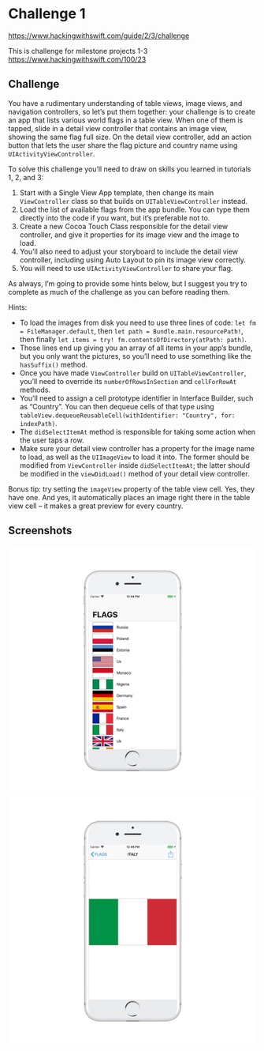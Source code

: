 # Challenge 1

https://www.hackingwithswift.com/guide/2/3/challenge

This is challenge for milestone projects 1-3 https://www.hackingwithswift.com/100/23

## Challenge

You have a rudimentary understanding of table views, image views, and navigation controllers, so let’s put them together: your challenge is to create an app that lists various world flags in a table view. When one of them is tapped, slide in a detail view controller that contains an image view, showing the same flag full size. On the detail view controller, add an action button that lets the user share the flag picture and country name using ```UIActivityViewController```.

To solve this challenge you’ll need to draw on skills you learned in tutorials 1, 2, and 3:

1. Start with a Single View App template, then change its main ```ViewController``` class so that builds on ```UITableViewController``` instead.
2. Load the list of available flags from the app bundle. You can type them directly into the code if you want, but it’s preferable not to.
3. Create a new Cocoa Touch Class responsible for the detail view controller, and give it properties for its image view and the image to load.
4. You’ll also need to adjust your storyboard to include the detail view controller, including using Auto Layout to pin its image view correctly.
5. You will need to use ```UIActivityViewController``` to share your flag.

As always, I’m going to provide some hints below, but I suggest you try to complete as much of the challenge as you can before reading them.

Hints:

- To load the images from disk you need to use three lines of code: ```let fm = FileManager.default```, then ```let path = Bundle.main.resourcePath!```, then finally ```let items = try! fm.contentsOfDirectory(atPath: path)```.
- Those lines end up giving you an array of all items in your app’s bundle, but you only want the pictures, so you’ll need to use something like the ```hasSuffix()``` method.
- Once you have made ```ViewController``` build on ```UITableViewController```, you’ll need to override its ```numberOfRowsInSection``` and ```cellForRowAt``` methods.
- You’ll need to assign a cell prototype identifier in Interface Builder, such as “Country”. You can then dequeue cells of that type using ```tableView.dequeueReusableCell(withIdentifier: "Country", for: indexPath)```.
- The ```didSelectItemAt``` method is responsible for taking some action when the user taps a row.
- Make sure your detail view controller has a property for the image name to load, as well as the ```UIImageView``` to load it into. The former should be modified from ```ViewController``` inside ```didSelectItemAt```; the latter should be modified in the ```viewDidLoad()``` method of your detail view controller.

Bonus tip: try setting the ```imageView``` property of the table view cell. Yes, they have one. And yes, it automatically places an image right there in the table view cell – it makes a great preview for every country.

## Screenshots

![screenshot1](screenshots/screen01.png)
![screenshot2](screenshots/screen02.png)

